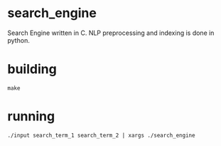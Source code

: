 # search_engine
Search Engine written in C. NLP preprocessing and indexing is done in python.

# building
`make`

# running
`./input search_term_1 search_term_2 | xargs ./search_engine`

